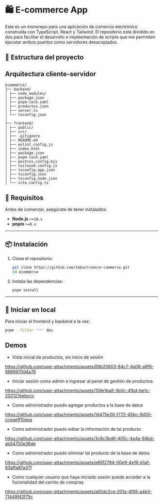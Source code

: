 # 🛍️ E-commerce App

Este es un monorepo para una aplicación de comercio electrónico construida con TypeScript, React y Tailwind. El repositorio está dividido en dos para facilitar el desarrollo e impleentación de scripts que me perrmiten ejecutar ambos puertos como servidores desacoplados.

## 🧱 Estructura del proyecto

## Arquitectura cliente-servidor

```plaintext
ecommerce/
├── backend/
│ ├── node_modules/
│ ├── package.json
│ ├── pnpm-lock.yaml
│ ├── productos.json
│ ├── server.ts
│ └── tsconfig.json
│
├── frontend/
│ ├── public/
│ ├── src/
│ ├── .gitignore
│ ├── README.md
│ ├── eslint.config.js
│ ├── index.html
│ ├── package.json
│ ├── pnpm-lock.yaml
│ ├── postcss.config.mjs
│ ├── tailwind.config.js
│ ├── tsconfig.app.json
│ ├── tsconfig.json
│ ├── tsconfig.node.json
│ └── vite.config.ts
```

## 🚀 Requisitos

Antes de comenzar, asegúrate de tener instalados:

- **Node.js** `>=18.x`
- **pnpm** `>=8.x`

---

## 📦 Instalación

1. Clona el repositorio:

   ```bash
   git clone https://github.com/Jabuitroon/e-commerce.git
   cd ecommerce
   
2. Instala las dependencias:
   ```bash
   pnpm install
---
## 🚀 Iniciar en local
   Para iniciar el frontend y backend a la vez:

   ```bash
   pnpm --filter '**' dev
   ```

## Demos
- Vista inicial de productos, sin inicio de sesión

https://github.com/user-attachments/assets/69b20603-84c7-4a08-a9f6-9669970d4a76

- Iniciar sesión como admin e ingresar al panel de gestión de productos

https://github.com/user-attachments/assets/159e1ba8-3b0c-41bd-be1c-202127eebccc

- Como administrador puedo agregar productos a la base de datos

https://github.com/user-attachments/assets/1d475e20-f772-45bc-9d55-cceaeff10eea

- Como administrador puedo editar la información de tal producto

https://github.com/user-attachments/assets/3c8c3bd6-405c-4a4a-94bd-ab54750e36de

- Como administrador puedo eliminar tal producto de la base de datos

https://github.com/user-attachments/assets/e65f2764-00e9-4e16-b1af-93affa87a37f

- Como cualquier usuario que haya iniciado sesión puede acceder a la fucionalidad del carrito de compras

https://github.com/user-attachments/assets/a60dc2ce-201a-4f95-a4e3-71449f42f75c


  


